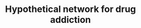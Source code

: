 ---
annotations:
- type: Pathway Ontology
  value: substance dependence pathway
authors:
- MaintBot
- Jmelius
- Egonw
- Eweitz
description: Adapted from figure 2 in [http://www.ploscompbiol.org/article/info:doi/10.1371/journal.pcbi.0040002
  Li et al.].
last-edited: 2021-05-24
organisms:
- Canis familiaris
redirect_from:
- /index.php/Pathway:WP1108
- /instance/WP1108
schema-jsonld:
- '@context': https://schema.org/
  '@id': https://wikipathways.github.io/pathways/WP1108.html
  '@type': Dataset
  creator:
    '@type': Organization
    name: WikiPathways
  description: Adapted from figure 2 in [http://www.ploscompbiol.org/article/info:doi/10.1371/journal.pcbi.0040002
    Li et al.].
  keywords:
  - GRIN1
  - Cyclic AMP
  - GRIA2
  - Gi
  - CAMK2
  - NISCH
  - DRD2
  - D-Glutamate
  - GRIA1
  - PPA1
  - MAP2K1
  - PRKCE
  - Ca++
  - KRIT1
  - GRIN2B
  - MAP2K2
  - GRIN2D
  - TERF2IP
  - MAPK3
  - GRIA3
  - ZHX2
  - GRM1
  - ACTA1
  - ADCY1
  - connexin
  - GRIA4
  - GRM5
  - DRD1
  - MAPK1
  - GRIN2C
  - AC1
  - ADCY8
  - CREB1
  - DRD4
  - Gs
  - PRKACA
  - CAMK4
  - GRIN2A
  license: CC0
  name: Hypothetical network for drug addiction
seo: CreativeWork
title: Hypothetical network for drug addiction
wpid: WP1108
---